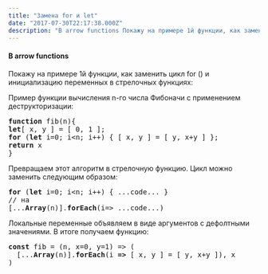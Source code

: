 ```yaml
---
title: "Замена for и let"
date: "2017-07-30T22:17:38.000Z"
description: "В arrow functions Покажу на примере 1й функции, как заменить цикл for () и инициализацию переменных в стрелочных функциях:  Прим"
---
```


<h4>В arrow functions</h4>
<p>Покажу на примере 1й функции, как заменить цикл for () и инициализацию переменных в стрелочных функциях:</p>
<p>Пример функции вычисления n-го числа Фибоначи с применением деструкторизации:</p>
<pre><strong>function</strong> fib(n){<br><strong>let</strong>[ x, y ] = [ 0, 1 ];<br><strong>for</strong> (<strong>let</strong> i=0; i&lt;n; i++) { [ x, y ] = [ y, x+y ] };<br><strong>return</strong> x<br>}</pre>
<p>Превращаем этот алгоритм в стрелочную функцию. Цикл можно заменить следующим образом:</p>
<pre><strong>for</strong> (<strong>let</strong> i=0; i&lt;n; i++) { ...code... }<br>// на<br>[...<strong>Array</strong>(n)].<strong>forEach</strong>(i=&gt; ...code...)</pre>
<p>Локальные переменные объявляем в виде аргументов с дефолтными значениями. В итоге получаем функцию:</p>
<pre><strong>const</strong> fib = (n, x=0, y=1) =&gt; (<br>  [...<strong>Array</strong>(n)].<strong>forEach</strong>(i <strong>=&gt; </strong>[ x, y ] = [ y, x+y ]), x<br>)</pre>


